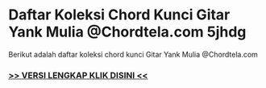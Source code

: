 
 # Daftar Koleksi Chord  Kunci Gitar Yank Mulia @Chordtela.com 5jhdg


Berikut adalah daftar koleksi chord  kunci Gitar Yank Mulia @Chordtela.com

###  <a href="https://shortlighzx.web.app?sq=Daftar Koleksi Chord  Kunci Gitar Yank Mulia @Chordtela.com"> >> VERSI LENGKAP KLIK DISINI << </a>
